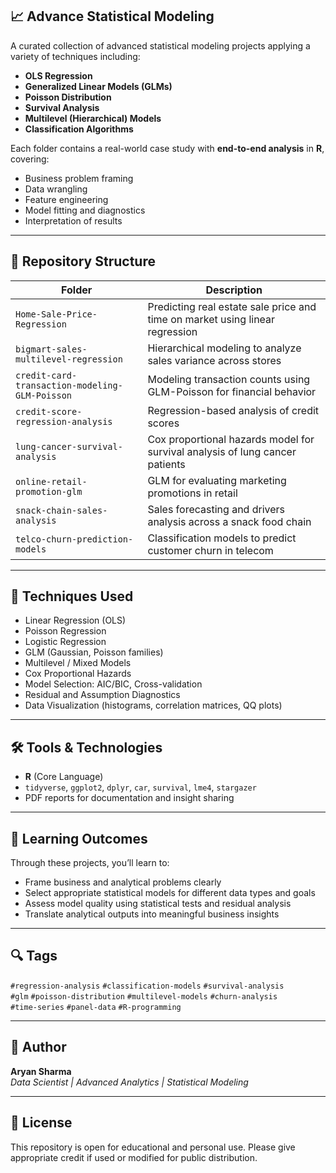## 📈 Advance Statistical Modeling

A curated collection of advanced statistical modeling projects applying a variety of techniques including:

- **OLS Regression**
- **Generalized Linear Models (GLMs)**
- **Poisson Distribution**
- **Survival Analysis**
- **Multilevel (Hierarchical) Models**
- **Classification Algorithms**

Each folder contains a real-world case study with **end-to-end analysis** in **R**, covering:
- Business problem framing
- Data wrangling
- Feature engineering
- Model fitting and diagnostics
- Interpretation of results

---

## 📁 Repository Structure

| Folder | Description |
|--------|-------------|
| `Home-Sale-Price-Regression` | Predicting real estate sale price and time on market using linear regression |
| `bigmart-sales-multilevel-regression` | Hierarchical modeling to analyze sales variance across stores |
| `credit-card-transaction-modeling-GLM-Poisson` | Modeling transaction counts using GLM-Poisson for financial behavior |
| `credit-score-regression-analysis` | Regression-based analysis of credit scores |
| `lung-cancer-survival-analysis` | Cox proportional hazards model for survival analysis of lung cancer patients |
| `online-retail-promotion-glm` | GLM for evaluating marketing promotions in retail |
| `snack-chain-sales-analysis` | Sales forecasting and drivers analysis across a snack food chain |
| `telco-churn-prediction-models` | Classification models to predict customer churn in telecom |

---

## 🧪 Techniques Used

- Linear Regression (OLS)
- Poisson Regression
- Logistic Regression
- GLM (Gaussian, Poisson families)
- Multilevel / Mixed Models
- Cox Proportional Hazards
- Model Selection: AIC/BIC, Cross-validation
- Residual and Assumption Diagnostics
- Data Visualization (histograms, correlation matrices, QQ plots)

---

## 🛠 Tools & Technologies

- **R** (Core Language)
- `tidyverse`, `ggplot2`, `dplyr`, `car`, `survival`, `lme4`, `stargazer`
- PDF reports for documentation and insight sharing

---

## 🎯 Learning Outcomes

Through these projects, you’ll learn to:
- Frame business and analytical problems clearly
- Select appropriate statistical models for different data types and goals
- Assess model quality using statistical tests and residual analysis
- Translate analytical outputs into meaningful business insights

---

## 🔍 Tags

`#regression-analysis` `#classification-models` `#survival-analysis`  
`#glm` `#poisson-distribution` `#multilevel-models` `#churn-analysis`  
`#time-series` `#panel-data` `#R-programming`

---

## 👤 Author

**Aryan Sharma**  
*Data Scientist | Advanced Analytics | Statistical Modeling*

---

## 📜 License

This repository is open for educational and personal use. Please give appropriate credit if used or modified for public distribution.
